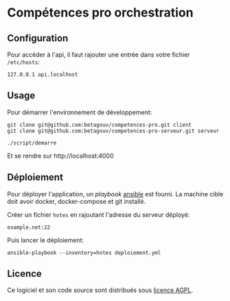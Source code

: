 # Compétences pro orchestration

## Configuration

Pour accéder à l'api, il faut rajouter une entrée dans votre fichier `/etc/hosts`:

    127.0.0.1 api.localhost

## Usage

Pour démarrer l'environnement de développement:

    git clone git@github.com:betagouv/competences-pro.git client
    git clone git@github.com:betagouv/competences-pro-serveur.git serveur

    ./script/demarre

Et se rendre sur http://localhost:4000

## Déploiement

Pour déployer l'application, un *playbook* [ansible][] est fourni. La machine cible doit avoir docker, docker-compose et git installé.

Créer un fichier `hotes` en rajoutant l'adresse du serveur déployé:

    example.net:22

Puis lancer le déploiement:

    ansible-playbook --inventory=hotes deploiement.yml

## Licence

Ce logiciel et son code source sont distribués sous [licence AGPL](https://www.gnu.org/licenses/why-affero-gpl.fr.html).

[ansible]: https://www.ansible.com/
